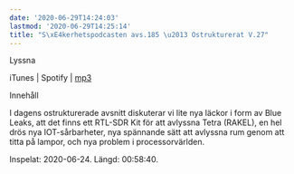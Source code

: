 ```yaml
---
date: '2020-06-29T14:24:03'
lastmod: '2020-06-29T14:25:14'
title: "S\xE4kerhetspodcasten avs.185 \u2013 Ostrukturerat V.27"
---
```

Lyssna

iTunes \| Spotify \| [mp3](https://traffic.libsyn.com/secure/sakerhetspodcasten/2020-06-24_Sakerhetspodcasten_Ostrukt.mp3)

Innehåll

I dagens ostrukturerade avsnitt diskuterar vi lite nya läckor i form av Blue Leaks,
att det finns ett RTL-SDR Kit för att avlyssna Tetra (RAKEL), en hel drös nya IOT-sårbarheter,
nya spännande sätt att avlyssna rum genom att titta på lampor, och nya problem i processorvärlden.

Inspelat: 2020-06-24. Längd: 00:58:40.


